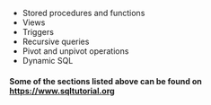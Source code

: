 - Stored procedures and functions
- Views
- Triggers
- Recursive queries
- Pivot and unpivot operations
- Dynamic SQL

#### Some of the sections listed above can be found on https://www.sqltutorial.org